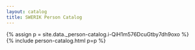 ```yaml
---
layout: catalog
title: SWERIK Person Catalog
---
```

{% assign p = site.data._person-catalog.i-QiH1m576DcuGtby7dh9oxo %}
{% include person-catalog.html p=p %}

